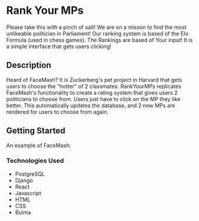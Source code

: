 # Rank Your MPs

Please take this with a pinch of salt! We are on a misson to find the most unlikeable politician in Parliament! 
Our ranking system is based of the Elo Formula (used in chess games). The Rankings are based of Your input! It is a simple interface that gets users clicking!

## Description

Heard of FaceMash? It is Zuckerberg's pet project in Harvard that gets users to choose the "hotter" of 2 classmates. 
RankYourMPs replicates FaceMash's functionality to create a rating system that gives users 2 politicians to choose from. Users just have to click on the MP they like better. This automatically updates the database, and 2 new MPs are rendered for users to choose from again. 

## Getting Started

An example of FaceMash: 


### Technologies Used

- PostgreSQL
- Django
- React
- Javascript
- HTML
- CSS
- Bulma
